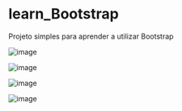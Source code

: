 # learn_Bootstrap
Projeto simples para aprender a utilizar Bootstrap

![image](https://github.com/user-attachments/assets/7432422e-087c-4d66-af2a-523ed6507565)

![image](https://github.com/user-attachments/assets/8334099f-1ce0-465b-9690-8311b0bb4f78)

![image](https://github.com/user-attachments/assets/f274541d-2d69-406f-977c-ce516458a24d)

![image](https://github.com/user-attachments/assets/750e579f-eb2a-4ec5-ba96-0bfd891409aa)

